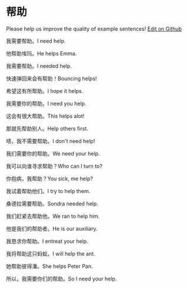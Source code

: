 # 帮助

Please help us improve the quality of example sentences! [Edit on Github](https://github.com/jiyushe/jiyu-example-sentence-source/blob/main/chinese/bangzhu_1.md)

<p><span class="chinese">我需要帮助。</span><span class="english">I need help.</span></p>

<p><span class="chinese">他帮助埃玛。</span><span class="english">He helps Emma.</span></p>

<p><span class="chinese">我需要帮助。</span><span class="english">I needed help.</span></p>

<p><span class="chinese">快速弹回来会有帮助！</span><span class="english">Bouncing helps!</span></p>

<p><span class="chinese">希望这有所帮助。</span><span class="english">I hope it helps.</span></p>

<p><span class="chinese">我需要你的帮助。</span><span class="english">I need you help.</span></p>

<p><span class="chinese">这会有很大帮助。</span><span class="english">This helps alot!</span></p>

<p><span class="chinese">那就先帮助别人。</span><span class="english">Help others first.</span></p>

<p><span class="chinese">啧，我不需要帮助。</span><span class="english">I don't need help!</span></p>

<p><span class="chinese">我们需要你的帮助。</span><span class="english">We need your help.</span></p>

<p><span class="chinese">我可以向谁寻求帮助？</span><span class="english">Who can I turn to?</span></p>

<p><span class="chinese">你抱病，我帮助？</span><span class="english">You sick, me help?</span></p>

<p><span class="chinese">我试着帮助他们。</span><span class="english">I try to help them.</span></p>

<p><span class="chinese">桑德拉需要帮助。</span><span class="english">Sondra needed help.</span></p>

<p><span class="chinese">我们赶紧去帮助他。</span><span class="english">We ran to help him.</span></p>

<p><span class="chinese">他是我们的帮助者。</span><span class="english">He is our auxiliary.</span></p>

<p><span class="chinese">我恳求你帮助。</span><span class="english">I entreat your help.</span></p>

<p><span class="chinese">我将帮助这只蚂蚁。</span><span class="english">I will help the ant.</span></p>

<p><span class="chinese">她帮助彼得潘。</span><span class="english">She helps Peter Pan.</span></p>

<p><span class="chinese">所以，我需要你们的帮助。</span><span class="english">So I need your help.</span></p>

